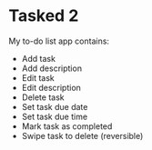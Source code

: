 # Tasked 2
My to-do list app contains:
- Add task
- Add description 
- Edit task
- Edit description
- Delete task
- Set task due date
- Set task due time
- Mark task as completed
- Swipe task to delete (reversible)
